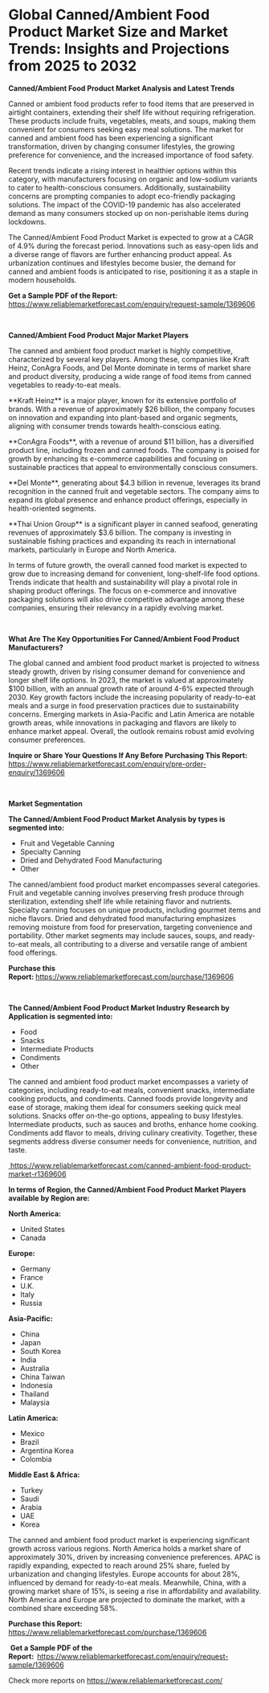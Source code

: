 <p><h1>Global Canned/Ambient Food Product Market Size and Market Trends: Insights and Projections from 2025 to 2032</h1></p><p><strong>Canned/Ambient Food Product Market Analysis and Latest Trends</strong></p>
<p><p>Canned or ambient food products refer to food items that are preserved in airtight containers, extending their shelf life without requiring refrigeration. These products include fruits, vegetables, meats, and soups, making them convenient for consumers seeking easy meal solutions. The market for canned and ambient food has been experiencing a significant transformation, driven by changing consumer lifestyles, the growing preference for convenience, and the increased importance of food safety.</p><p>Recent trends indicate a rising interest in healthier options within this category, with manufacturers focusing on organic and low-sodium variants to cater to health-conscious consumers. Additionally, sustainability concerns are prompting companies to adopt eco-friendly packaging solutions. The impact of the COVID-19 pandemic has also accelerated demand as many consumers stocked up on non-perishable items during lockdowns.</p><p>The Canned/Ambient Food Product Market is expected to grow at a CAGR of 4.9% during the forecast period. Innovations such as easy-open lids and a diverse range of flavors are further enhancing product appeal. As urbanization continues and lifestyles become busier, the demand for canned and ambient foods is anticipated to rise, positioning it as a staple in modern households.</p></p>
<p><strong>Get a Sample PDF of the Report:&nbsp;</strong> <a href="https://www.reliablemarketforecast.com/enquiry/request-sample/1369606?utm_campaign=3053&utm_medium=2&utm_source=Github&utm_content=ia&utm_term=22032025&utm_id=cannedambient-food-product">https://www.reliablemarketforecast.com/enquiry/request-sample/1369606</a></p>
<p>&nbsp;</p>
<p><strong>Canned/Ambient Food Product Major Market Players</strong></p>
<p><p>The canned and ambient food product market is highly competitive, characterized by several key players. Among these, companies like Kraft Heinz, ConAgra Foods, and Del Monte dominate in terms of market share and product diversity, producing a wide range of food items from canned vegetables to ready-to-eat meals.</p><p>**Kraft Heinz** is a major player, known for its extensive portfolio of brands. With a revenue of approximately $26 billion, the company focuses on innovation and expanding into plant-based and organic segments, aligning with consumer trends towards health-conscious eating.</p><p>**ConAgra Foods**, with a revenue of around $11 billion, has a diversified product line, including frozen and canned foods. The company is poised for growth by enhancing its e-commerce capabilities and focusing on sustainable practices that appeal to environmentally conscious consumers.</p><p>**Del Monte**, generating about $4.3 billion in revenue, leverages its brand recognition in the canned fruit and vegetable sectors. The company aims to expand its global presence and enhance product offerings, especially in health-oriented segments.</p><p>**Thai Union Group** is a significant player in canned seafood, generating revenues of approximately $3.6 billion. The company is investing in sustainable fishing practices and expanding its reach in international markets, particularly in Europe and North America.</p><p>In terms of future growth, the overall canned food market is expected to grow due to increasing demand for convenient, long-shelf-life food options. Trends indicate that health and sustainability will play a pivotal role in shaping product offerings. The focus on e-commerce and innovative packaging solutions will also drive competitive advantage among these companies, ensuring their relevancy in a rapidly evolving market.</p></p>
<p>&nbsp;</p>
<p><strong>What Are The Key Opportunities For Canned/Ambient Food Product Manufacturers?</strong></p>
<p><p>The global canned and ambient food product market is projected to witness steady growth, driven by rising consumer demand for convenience and longer shelf life options. In 2023, the market is valued at approximately $100 billion, with an annual growth rate of around 4-6% expected through 2030. Key growth factors include the increasing popularity of ready-to-eat meals and a surge in food preservation practices due to sustainability concerns. Emerging markets in Asia-Pacific and Latin America are notable growth areas, while innovations in packaging and flavors are likely to enhance market appeal. Overall, the outlook remains robust amid evolving consumer preferences.</p></p>
<p><strong>Inquire or Share Your Questions If Any Before Purchasing This Report:</strong> <a href="https://www.reliablemarketforecast.com/enquiry/pre-order-enquiry/1369606?utm_campaign=3053&utm_medium=2&utm_source=Github&utm_content=ia&utm_term=22032025&utm_id=cannedambient-food-product">https://www.reliablemarketforecast.com/enquiry/pre-order-enquiry/1369606</a></p>
<p>&nbsp;</p>
<p><strong>Market Segmentation</strong></p>
<p><strong>The Canned/Ambient Food Product Market Analysis by types is segmented into:</strong></p>
<p><ul><li>Fruit and Vegetable Canning</li><li>Specialty Canning</li><li>Dried and Dehydrated Food Manufacturing</li><li>Other</li></ul></p>
<p><p>The canned/ambient food product market encompasses several categories. Fruit and vegetable canning involves preserving fresh produce through sterilization, extending shelf life while retaining flavor and nutrients. Specialty canning focuses on unique products, including gourmet items and niche flavors. Dried and dehydrated food manufacturing emphasizes removing moisture from food for preservation, targeting convenience and portability. Other market segments may include sauces, soups, and ready-to-eat meals, all contributing to a diverse and versatile range of ambient food offerings.</p></p>
<p><strong>Purchase this Report:&nbsp;</strong><a href="https://www.reliablemarketforecast.com/purchase/1369606?utm_campaign=3053&utm_medium=2&utm_source=Github&utm_content=ia&utm_term=22032025&utm_id=cannedambient-food-product">https://www.reliablemarketforecast.com/purchase/1369606</a></p>
<p>&nbsp;</p>
<p><strong>The Canned/Ambient Food Product Market Industry Research by Application is segmented into:</strong></p>
<p><ul><li>Food</li><li>Snacks</li><li>Intermediate Products</li><li>Condiments</li><li>Other</li></ul></p>
<p><p>The canned and ambient food product market encompasses a variety of categories, including ready-to-eat meals, convenient snacks, intermediate cooking products, and condiments. Canned foods provide longevity and ease of storage, making them ideal for consumers seeking quick meal solutions. Snacks offer on-the-go options, appealing to busy lifestyles. Intermediate products, such as sauces and broths, enhance home cooking. Condiments add flavor to meals, driving culinary creativity. Together, these segments address diverse consumer needs for convenience, nutrition, and taste.</p></p>
<p><a href="https://www.reliablemarketforecast.com/canned-ambient-food-product-market-r1369606?utm_campaign=3053&utm_medium=2&utm_source=Github&utm_content=ia&utm_term=22032025&utm_id=cannedambient-food-product">&nbsp;https://www.reliablemarketforecast.com/canned-ambient-food-product-market-r1369606</a></p>
<p><strong>In terms of Region, the Canned/Ambient Food Product Market Players available by Region are:</strong></p>
<p>
    <p> <strong> North America: </strong>
        <ul>
            <li>United States</li>
            <li>Canada</li>
        </ul>
        </p> 
    <p> <strong> Europe: </strong>
        <ul>
            <li>Germany</li>
            <li>France</li>
            <li>U.K.</li>
            <li>Italy</li>
            <li>Russia</li>
        </ul>
        </p> 
    <p> <strong> Asia-Pacific: </strong>
        <ul>
            <li>China</li>
            <li>Japan</li>
            <li>South Korea</li>
            <li>India</li>
            <li>Australia</li>
            <li>China Taiwan</li>
            <li>Indonesia</li>
            <li>Thailand</li>
            <li>Malaysia</li>
        </ul>
        </p> 
    <p> <strong> Latin America: </strong>
        <ul>
            <li>Mexico</li>
            <li>Brazil</li>
            <li>Argentina Korea</li>
            <li>Colombia</li>
        </ul>
        </p> 
    <p> <strong> Middle East & Africa: </strong>
        <ul>
            <li>Turkey</li>
            <li>Saudi</li>
            <li>Arabia</li>
            <li>UAE</li>
            <li>Korea</li>
        </ul>
    </p>
    </p>
<p><p>The canned and ambient food product market is experiencing significant growth across various regions. North America holds a market share of approximately 30%, driven by increasing convenience preferences. APAC is rapidly expanding, expected to reach around 25% share, fueled by urbanization and changing lifestyles. Europe accounts for about 28%, influenced by demand for ready-to-eat meals. Meanwhile, China, with a growing market share of 15%, is seeing a rise in affordability and availability. North America and Europe are projected to dominate the market, with a combined share exceeding 58%.</p></p>
<p><strong>Purchase this Report: </strong><a href="https://www.reliablemarketforecast.com/purchase/1369606?utm_campaign=3053&utm_medium=2&utm_source=Github&utm_content=ia&utm_term=22032025&utm_id=cannedambient-food-product">https://www.reliablemarketforecast.com/purchase/1369606</a></p>
<p>&nbsp;<strong>Get a Sample PDF of the Report:&nbsp;&nbsp;</strong><a href="https://www.reliablemarketforecast.com/enquiry/request-sample/1369606?utm_campaign=3053&utm_medium=2&utm_source=Github&utm_content=ia&utm_term=22032025&utm_id=cannedambient-food-product">https://www.reliablemarketforecast.com/enquiry/request-sample/1369606</a></p>
<p><strong></strong></p>
<p>Check more reports on <a href="https://www.reliablemarketforecast.com/?utm_campaign=3053&utm_medium=2&utm_source=Github&utm_content=ia&utm_term=22032025&utm_id=cannedambient-food-product">https://www.reliablemarketforecast.com/</a></p>